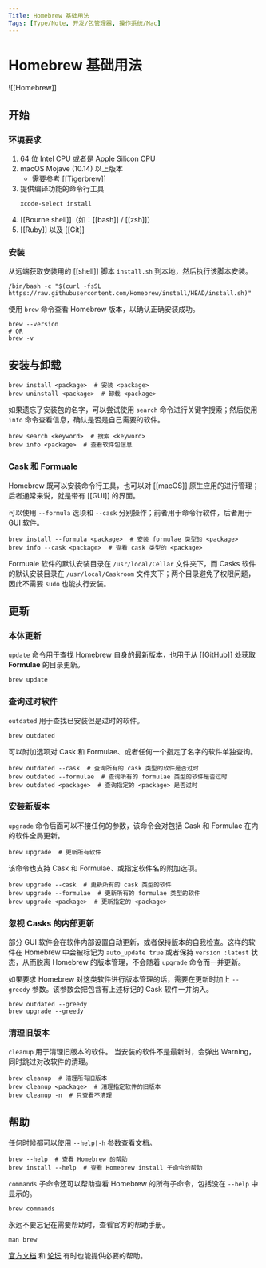 ```yaml
---
Title: Homebrew 基础用法
Tags: [Type/Note, 开发/包管理器, 操作系统/Mac]
---
```


# Homebrew 基础用法

![[Homebrew]]

## 开始

### 环境要求

1. 64 位 Intel CPU 或者是 Apple Silicon CPU
2. macOS Mojave (10.14) 以上版本
    - 需要参考 [[Tigerbrew]]
3. 提供编译功能的命令行工具
    ```shell
    xcode-select install
    ```
4. [[Bourne shell]]（如：[[bash]] / [[zsh]]）
5. [[Ruby]] 以及 [[Git]]

### 安装

从远端获取安装用的 [[shell]] 脚本 `install.sh` 到本地，然后执行该脚本安装。

```shell
/bin/bash -c "$(curl -fsSL https://raw.githubusercontent.com/Homebrew/install/HEAD/install.sh)"
```

使用 `brew` 命令查看 Homebrew 版本，以确认正确安装成功。

```shell
brew --version
# OR
brew -v
```

## 安装与卸载

```shell
brew install <package>  # 安装 <package>
brew uninstall <package>  # 卸载 <package>
```

如果遗忘了安装包的名字，可以尝试使用 `search` 命令进行关键字搜索；然后使用 `info` 命令查看信息，确认是否是自己需要的软件。

```shell
brew search <keyword>  # 搜索 <keyword>
brew info <package>  # 查看软件包信息
```

### Cask 和 Formuale

Homebrew 既可以安装命令行工具，也可以对 [[macOS]] 原生应用的进行管理；后者通常来说，就是带有 [[GUI]] 的界面。

可以使用 `--formula` 选项和 `--cask` 分别操作；前者用于命令行软件，后者用于 GUI 软件。

```shell
brew install --formula <package>  # 安装 formulae 类型的 <package>
brew info --cask <package>  # 查看 cask 类型的 <package>
```

Formuale 软件的默认安装目录在 `/usr/local/Cellar` 文件夹下，而 Casks 软件的默认安装目录在 `/usr/local/Caskroom` 文件夹下；两个目录避免了权限问题，因此不需要 `sudo` 也能执行安装。

## 更新

### 本体更新

`update` 命令用于查找 Homebrew 自身的最新版本，也用于从 [[GitHub]] 处获取 **Formulae** 的目录更新。

```shell
brew update
```

### 查询过时软件

`outdated` 用于查找已安装但是过时的软件。

```shell
brew outdated
```

可以附加选项对 Cask 和 Formulae、或者任何一个指定了名字的软件单独查询。

```shell
brew outdated --cask  # 查询所有的 cask 类型的软件是否过时
brew outdated --formulae  # 查询所有的 formulae 类型的软件是否过时
brew outdated <package>  # 查询指定的 <package> 是否过时
```

### 安装新版本

`upgrade` 命令后面可以不接任何的参数，该命令会对包括 Cask 和 Formulae 在内的软件全局更新。

```shell
brew upgrade  # 更新所有软件
```

该命令也支持 Cask 和 Formulae、或指定软件名的附加选项。

```shell
brew upgrade --cask  # 更新所有的 cask 类型的软件
brew upgrade --formulae  # 更新所有的 formulae 类型的软件
brew upgrade <package>  # 更新指定的 <package>
```

### 忽视 Casks 的内部更新

部分 GUI 软件会在软件内部设置自动更新，或者保持版本的自我检查。这样的软件在 Homebrew 中会被标记为 `auto_update true` 或者保持 `version :latest` 状态，从而脱离 Homebrew 的版本管理，不会随着 `upgrade` 命令而一并更新。

如果要求 Homebrew 对这类软件进行版本管理的话，需要在更新时加上 `--greedy` 参数。该参数会把包含有上述标记的 Cask 软件一并纳入。

```shell
brew outdated --greedy
brew upgrade --greedy
```

### 清理旧版本

`cleanup` 用于清理旧版本的软件。
当安装的软件不是最新时，会弹出 Warning，同时跳过对改软件的清理。

```shell
brew cleanup  # 清理所有旧版本
brew cleanup <package>  # 清理指定软件的旧版本
brew cleanup -n  # 只查看不清理
```

## 帮助

任何时候都可以使用 `--help|-h` 参数查看文档。

```shell
brew --help  # 查看 Homebrew 的帮助
brew install --help  # 查看 Homebrew install 子命令的帮助
```

`commands` 子命令还可以帮助查看 Homebrew 的所有子命令，包括没在 `--help` 中显示的。

```shell
brew commands
```

永远不要忘记在需要帮助时，查看官方的帮助手册。

```shell
man brew
```

[官方文档](https://docs.brew.sh/) 和 [论坛](https://github.com/Homebrew/discussions/discussions) 有时也能提供必要的帮助。